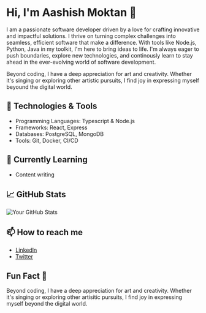 # Hi, I'm Aashish Moktan 👋

I am a passionate software developer driven by a love for crafting innovative and impactful solutions. I thrive on turning complex challenges into seamless, efficient software that make a difference. With tools like Node.js, Python, Java in my toolkit, I'm here to bring ideas to life. I'm always eager to push boundaries, explore new technologies, and continously learn to stay ahead in the ever-evolving world of software development.

Beyond coding, I have a deep appreciation for art and creativity. Whether it's singing or exploring other artistic pursuits, I find joy in expressing myself beyound the digital world.

## 🔧 Technologies & Tools
- Programming Languages: Typescript & Node.js 
- Frameworks: React, Express
- Databases: PostgreSQL, MongoDB 
- Tools: Git, Docker, CI/CD

## 🌱 Currently Learning
- Content writing

## 📈 GitHub Stats
![Your GitHub Stats](https://github-readme-stats.vercel.app/api?username=yourusername&show_icons=true&theme=radical)

## 📫 How to reach me
- [LinkedIn](https://www.linkedin.com/in/aashish-moktan-b65784171/)
- [Twitter](https://x.com/AashishMoktan9)
<!-- - [Portfolio](https://aashishmoktan.com.np) -->

<!--
## 🚀 Projects
- [Project 1](https://github.com/yourusername/project1): Brief description
- [Project 2](https://github.com/yourusername/project2): Brief description
-->

## Fun Fact 🎉
Beyond coding, I have a deep appreciation for art and creativity. Whether it's singing or exploring other artisitic pursuits, I find joy in expressing myself beyond the digital world.


